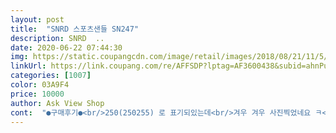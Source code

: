 ```yaml
---
layout: post 
title:  "SNRD 스포츠샌들 SN247" 
description: SNRD  ..
date: 2020-06-22 07:44:30 
img: https://static.coupangcdn.com/image/retail/images/2018/08/21/11/5/7cb50ae8-8ff3-4485-a2a5-d90245087b55.jpg 
linkUrl: https://link.coupang.com/re/AFFSDP?lptag=AF3600438&subid=ahnPublicAsk&pageKey=124626584&itemId=368793164&vendorItemId=3895176742&traceid=V0-113-adb3058494ef43c0 
categories: [1007] 
color: 03A9F4 
price: 10000 
author: Ask View Shop 
cont:  "●구매후기●<br/>250(250255) 로 표기되있는데<br/>겨우 겨우 사진찍었네요 ㅋ<br/>그냥 가격에 비해 괜찮은 정도?<br/>그렇지만 가격에 비해 좋은거 같아요<br/>디자인은 심플하면서도 투박? 함이 공존한다 할까요?;;<br/>마감처리가 쪼매.<br/>.<br/>아쉽네요ㅠ<br/>만칠천원대로 구매했는데<br/>밑에도 푹신푹신  궆도 그럭저럭 괜찮구요.<br/><br/>발에 땀이 많으신분들은 참고하셔서<br/>사실상 255이신분들은 불편하실거 같네요<br/>사진 올립니다<br/>색깔은 그럭저럭 나쁘진않고 디자인은 사진 보다 쪼매 못해요.<br/><br/>솔직한 이웃 솔이입니다<br/>싼가격에 이정도면 가성비 갑 입니다<br/>암튼 제 튼튼한 다리가 조금 날씬해보이는 착시<br/>여유있게 신으심이 좋을듯 합니다<br/>우선 발사이즈가<br/>운동화 기준 250이 딱맞는발인데<br/>이 샌들 250구매하니 그냥 딱 맞네요<br/>장시간 걸을 경우 발에 땀이 좀 차네요<br/>제 발이 기장은 24.<br/>5센치로 볼이 넓어서<br/>참고로 제 딸아이가 신발을 너무 탐내서<br/>쿠션감이 있어 푹신하니 좋지만<br/>특히 안쪽에 좀 벌어졌어요ㅠ<br/>한철 신기 괜찮은 정도이며<br/>할인받아서9500원에샀어요 솔직히 발볼이넓어서 걱정했는데 넘편하고 바닥도 푹신푹신 해서 너무좋아요찍찍이로 넓이조절 할수도있어요<br/>효과를 줘서 맘에듭니다 ㅋ<br/>" 
---
```

